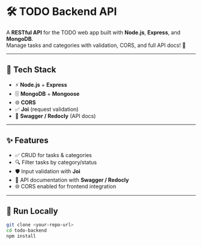 # 🛠 TODO Backend API

A **RESTful API** for the TODO web app built with **Node.js**, **Express**, and **MongoDB**.  
Manage tasks and categories with validation, CORS, and full API docs! 🚀

---

## 🔧 Tech Stack

- ⚡ **Node.js** + **Express**  
- 🗄️ **MongoDB** + **Mongoose**  
- 🌐 **CORS**  
- ✅ **Joi** (request validation)  
- 📖 **Swagger / Redocly** (API docs)

---

## ✨ Features

- ✅ CRUD for tasks & categories  
- 🔍 Filter tasks by category/status  
- 🛡️ Input validation with **Joi**  
- 📄 API documentation with **Swagger / Redocly**  
- 🌐 CORS enabled for frontend integration  

---

## 🚀 Run Locally

```bash
git clone <your-repo-url>
cd todo-backend
npm install
